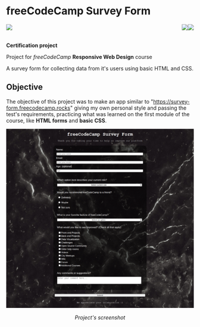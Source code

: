 # freeCodeCamp Survey Form
<img align="left" src="https://img.shields.io/badge/freecodecamp-27273D?style=for-the-badge&logo=freecodecamp&logoColor=white"><img align="right" src="https://img.shields.io/badge/CSS3-1572B6?style=for-the-badge&logo=css3&logoColor=white"><img align="right" src="https://img.shields.io/badge/HTML5-E34F26?style=for-the-badge&logo=html5&logoColor=white"> 

<br>
<br>

**Certification project**

Project for *freeCodeCamp* **Responsive Web Design** course

A survey form for collecting data from it's users using basic HTML and CSS.

## Objective
The objective of this project was to make an app similar to "https://survey-form.freecodecamp.rocks" giving my own personal style and passing the test's requirements, practicing what was learned on the first module of the course, like **HTML forms** and **basic CSS**.

![Project's screenshot](images/screenshot.png)
*<p align="center">Project's screenshot</p>*  